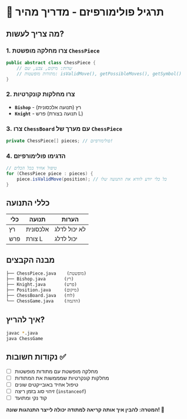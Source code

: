 # 🎯 תרגיל פולימורפיזם - מדריך מהיר

## מה צריך לעשות?

### 1. צרו מחלקה מופשטת `ChessPiece`
```java
public abstract class ChessPiece {
    // שדות: מיקום, צבע, שם
    // מתודות מופשטות: isValidMove(), getPossibleMoves(), getSymbol()
}
```

### 2. צרו מחלקות קונקרטיות
- **`Bishop`** - רץ (תנועה אלכסונית)
- **`Knight`** - פרש (תנועה בצורת L)

### 3. צרו `ChessBoard` עם מערך של `ChessPiece`
```java
private ChessPiece[] pieces; // פולימורפיזם!
```

### 4. הדגימו פולימורפיזם
```java
// טיפול אחיד בכל הכלים
for (ChessPiece piece : pieces) {
    piece.isValidMove(position); // כל כלי יודע לוודא את התנועה שלו
}
```

## כללי התנועה

| כלי | תנועה | הערות |
|-----|-------|-------|
| רץ | אלכסונית | לא יכול לדלג |
| פרש | צורת L | יכול לדלג |

## מבנה הקבצים
```
├── ChessPiece.java    (מופשטת)
├── Bishop.java       (רץ)
├── Knight.java       (פרש)
├── Position.java     (מיקום)
├── ChessBoard.java   (לוח)
└── ChessGame.java    (הדגמה)
```

## איך להריץ?
```bash
javac *.java
java ChessGame
```

## נקודות חשובות ✅
- [ ] מחלקה מופשטת עם מתודות מופשטות
- [ ] מחלקות קונקרטיות שמממשות את המתודות
- [ ] טיפול אחיד באובייקטים שונים
- [ ] זיהוי סוג בזמן ריצה (`instanceof`)
- [ ] קוד נקי ומתועד

**המטרה: להבין איך אותה קריאה למתודה יכולה לייצר התנהגות שונה! 🚀**
